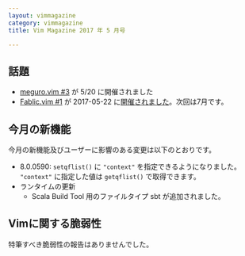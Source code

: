 ```yaml
---
layout: vimmagazine
category: vimmagazine
title: Vim Magazine 2017 年 5 月号

---
```


## 話題

* [meguro.vim #3](https://megurovim.connpass.com/event/53990/) が 5/20 に開催されました
* [Fablic.vim #1](https://connpass.com/event/56803/) が 2017-05-22 に[開催されました](http://in.fablic.co.jp/entry/2017-05-fablic.vim)。次回は7月です。

## 今月の新機能

今月の新機能及びユーザーに影響のある変更は以下のとおりです。

*   8.0.0590: `setqflist()` に `"context"` を指定できるようになりました。 `"context"` に指定した値は `getqflist()` で取得できます。
*   ランタイムの更新
    *   Scala Build Tool 用のファイルタイプ sbt が追加されました。

## Vimに関する脆弱性

特筆すべき脆弱性の報告はありませんでした。
